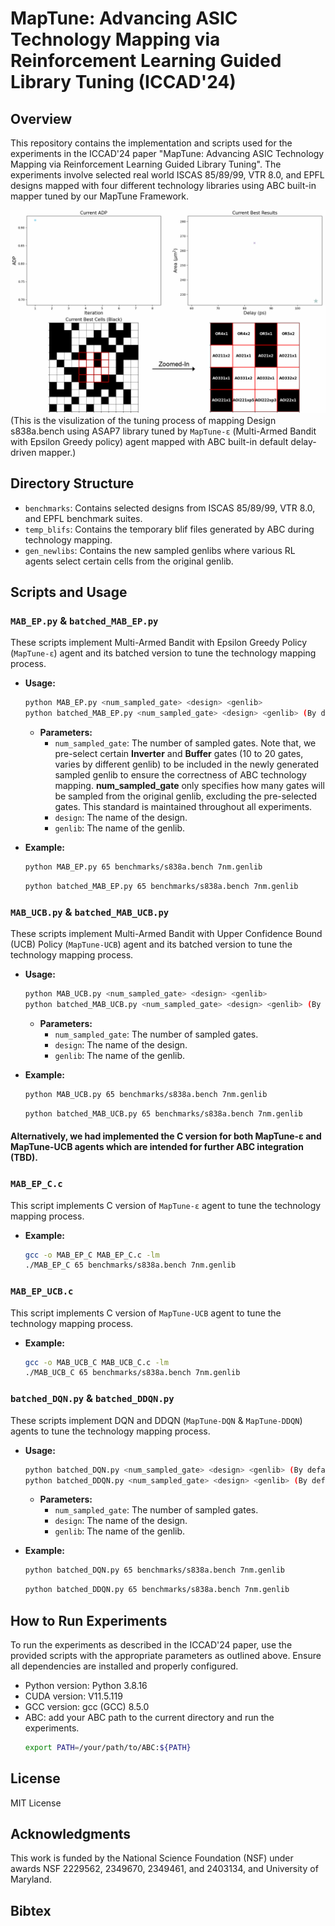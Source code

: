 # MapTune: Advancing ASIC Technology Mapping via Reinforcement Learning Guided Library Tuning (ICCAD'24)

## Overview
This repository contains the implementation and scripts used for the experiments in the ICCAD'24 paper "MapTune: Advancing ASIC Technology Mapping via Reinforcement Learning Guided Library Tuning". The experiments involve selected real world ISCAS 85/89/99, VTR 8.0, and EPFL designs mapped with four different technology libraries using ABC built-in mapper tuned by our MapTune Framework.

![Combined Animation](./s838a_65_7nm.gif)
(This is the visulization of the tuning process of mapping Design s838a.bench using ASAP7 library tuned by `MapTune-ε` (Multi-Armed Bandit with Epsilon Greedy policy) agent mapped with ABC built-in default delay-driven mapper.)

## Directory Structure
- `benchmarks`: Contains selected designs from ISCAS 85/89/99, VTR 8.0, and EPFL benchmark suites.
- `temp_blifs`: Contains the temporary blif files generated by ABC during technology mapping.
- `gen_newlibs`: Contains the new sampled genlibs where various RL agents select certain cells from the original genlib.

## Scripts and Usage

### `MAB_EP.py` & `batched_MAB_EP.py`
These scripts implement Multi-Armed Bandit with Epsilon Greedy Policy (`MapTune-ε`) agent and its batched version to tune the technology mapping process. 
- **Usage:** 
  ```bash
  python MAB_EP.py <num_sampled_gate> <design> <genlib>
  python batched_MAB_EP.py <num_sampled_gate> <design> <genlib> (By default, BS = 10)
  ```
  - **Parameters:**
    - `num_sampled_gate`: The number of sampled gates. Note that, we pre-select certain **Inverter** and **Buffer** gates (10 to 20 gates, varies by different genlib) to be included in the newly generated sampled genlib to ensure the correctness of ABC technology mapping. **num_sampled_gate** only specifies how many gates will be sampled from the original genlib, excluding the pre-selected gates. This standard is maintained throughout all experiments.
    - `design`: The name of the design.
    - `genlib`: The name of the genlib.

- **Example:**
  ```bash
  python MAB_EP.py 65 benchmarks/s838a.bench 7nm.genlib
  ```
  ```bash
  python batched_MAB_EP.py 65 benchmarks/s838a.bench 7nm.genlib
  ```
### `MAB_UCB.py` & `batched_MAB_UCB.py`
These scripts implement Multi-Armed Bandit with Upper Confidence Bound (UCB) Policy (`MapTune-UCB`) agent and its batched version to tune the technology mapping process.
- **Usage:**
  ```bash
  python MAB_UCB.py <num_sampled_gate> <design> <genlib>
  python batched_MAB_UCB.py <num_sampled_gate> <design> <genlib> (By default, BS = 10)
  ```
  - **Parameters:**
    - `num_sampled_gate`: The number of sampled gates.
    - `design`: The name of the design.
    - `genlib`: The name of the genlib.

- **Example:**
  ```bash
  python MAB_UCB.py 65 benchmarks/s838a.bench 7nm.genlib
  ```
  ```bash
  python batched_MAB_UCB.py 65 benchmarks/s838a.bench 7nm.genlib
  ```

#### Alternatively, we had implemented the C version for both MapTune-ε and MapTune-UCB agents which are intended for further ABC integration (TBD).

### `MAB_EP_C.c`
This script implements C version of `MapTune-ε` agent to tune the technology mapping process.
- **Example:**
  ```bash
  gcc -o MAB_EP_C MAB_EP_C.c -lm 
  ./MAB_EP_C 65 benchmarks/s838a.bench 7nm.genlib
  ```
### `MAB_EP_UCB.c`
This script implements C version of `MapTune-UCB` agent to tune the technology mapping process.
- **Example:**
  ```bash
  gcc -o MAB_UCB_C MAB_UCB_C.c -lm
  ./MAB_UCB_C 65 benchmarks/s838a.bench 7nm.genlib
  ```
### `batched_DQN.py` & `batched_DDQN.py`
These scripts implement DQN and DDQN (`MapTune-DQN` & `MapTune-DDQN`) agents to tune the technology mapping process.
- **Usage:**
  ```bash
  python batched_DQN.py <num_sampled_gate> <design> <genlib> (By default, BS = 10)
  python batched_DDQN.py <num_sampled_gate> <design> <genlib> (By default, BS = 10)
  ```
  - **Parameters:**
    - `num_sampled_gate`: The number of sampled gates.
    - `design`: The name of the design.
    - `genlib`: The name of the genlib.

- **Example:**
  ```bash
  python batched_DQN.py 65 benchmarks/s838a.bench 7nm.genlib
  ```
  ```bash
  python batched_DDQN.py 65 benchmarks/s838a.bench 7nm.genlib
  ```

## How to Run Experiments
To run the experiments as described in the ICCAD'24 paper, use the provided scripts with the appropriate parameters as outlined above. Ensure all dependencies are installed and properly configured.
- Python version: Python 3.8.16
- CUDA version: V11.5.119
- GCC version: gcc (GCC) 8.5.0
- ABC: add your ABC path to the current directory and run the experiments. 
  ```bash 
  export PATH=/your/path/to/ABC:${PATH}
  ```

## License

MIT License

## Acknowledgments

This work is funded by the National Science Foundation (NSF) under awards NSF 2229562, 2349670, 2349461, and 2403134, and University of Maryland.

## Bibtex

```
```
